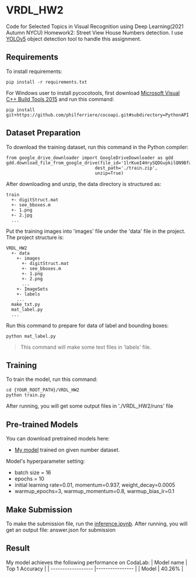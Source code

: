 # VRDL_HW2

Code for Selected Topics in Visual Recognition using Deep Learning(2021 Autumn NYCU) Homework2: Street View House Numbers detection. 
I use [YOLOv5](https://github.com/ultralytics/yolov5) object detection tool to handle this assignment.


## Requirements

To install requirements:

```setup
pip install -r requirements.txt
```
For Windows user to install pycocotools, first download [Microsoft Visual C++ Build Tools 2015](https://go.microsoft.com/fwlink/?LinkId=691126) and run this command:
```
pip install git+https://github.com/philferriere/cocoapi.git#subdirectory=PythonAPI
```


## Dataset Preparation

To download the training dataset, run this command in the Python compiler:
```
from google_drive_downloader import GoogleDriveDownloader as gdd
gdd.download_file_from_google_drive(file_id='1lrKueI4HrySQDGvpkilQN9BfaMUN7hZi',
                                  dest_path='./train.zip',
                                  unzip=True)
```
After downloading and unzip, the data directory is structured as:
```
train
  +- digitStruct.mat
  +- see_bboxes.m
  +- 1.png
  +- 2.jpg
  ...  
```

Put the training images into 'images' file under the 'data' file in the project. The project structure is:
```
VRDL_HW2
  +- data
    +- images
      +- digitStruct.mat
      +- see_bboxes.m
      +- 1.png
      +- 2.png
      ...
    +- ImageSets
    +- labels
    ...
  make_txt.py
  mat_label.py
  ...
```
Run this command to prepare for data of label and bounding boxes:
```
python mat_label.py
```
> This command will make some text files in 'labels' file.



## Training 

To train the model, run this command:

```train
cd {YOUR_ROOT_PATH}/VRDL_HW2
python train.py
```

After running, you will get some output files in './VRDL_HW2/runs' file

## Pre-trained Models

You can download pretrained models here:

- [My model](https://drive.google.com/file/d/1Wu2p1zkpzu16YI8LIXH-5y7ud3BCAYY2/view?usp=sharing) trained on given number dataset.
  

Model's hyperparameter setting:

-  batch size = 16
-  epochs = 10
-  initial learning rate=0.01, momentum=0.937, weight_decay=0.0005
-  warmup_epochs=3, warmup_momentum=0.8, warmup_bias_lr=0.1



## Make Submission

To make the submission file, run the [inference.ipynb](https://colab.research.google.com/drive/1FK2XSomj95RBmlysPKwET1IwkDAvdzpA?usp=sharing).
After running, you will get an output file: answer.json for submission


## Result

My model achieves the following performance on CodaLab:
| Model name         | Top 1 Accuracy  |
| ------------------ |---------------- |
| Model              |        40.26%   |
